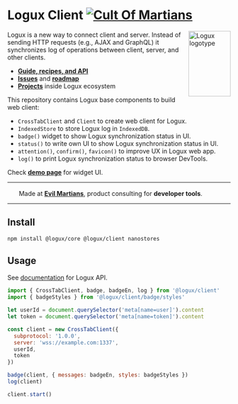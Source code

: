 # Logux Client [![Cult Of Martians][cult-img]][cult]

<img align="right" width="95" height="148" title="Logux logotype"
     src="https://logux.org/branding/logotype.svg">

Logux is a new way to connect client and server. Instead of sending
HTTP requests (e.g., AJAX and GraphQL) it synchronizes log of operations
between client, server, and other clients.

* **[Guide, recipes, and API](https://logux.org/)**
* **[Issues](https://github.com/logux/logux/issues)**
  and **[roadmap](https://github.com/orgs/logux/projects/1)**
* **[Projects](https://logux.org/guide/architecture/parts/)**
  inside Logux ecosystem

This repository contains Logux base components to build web client:

* `CrossTabClient` and `Client` to create web client for Logux.
* `IndexedStore` to store Logux log in `IndexedDB`.
* `badge()` widget to show Logux synchronization status in UI.
* `status()` to write own UI to show Logux synchronization status in UI.
* `attention()`, `confirm()`, `favicon()` to improve UX in Logux web app.
* `log()` to print Logux synchronization status to browser DevTools.

Check **[demo page]** for widget UI.

[demo page]: https://logux.github.io/client/
[cult-img]: http://cultofmartians.com/assets/badges/badge.svg
[cult]: http://cultofmartians.com/done.html

---

<img src="https://cdn.evilmartians.com/badges/logo-no-label.svg" alt="" width="22" height="16" />  Made at <b><a href="https://evilmartians.com/devtools?utm_source=logux-client&utm_campaign=devtools-button&utm_medium=github">Evil Martians</a></b>, product consulting for <b>developer tools</b>.

---


## Install

```sh
npm install @logux/core @logux/client nanostores
```


## Usage

See [documentation] for Logux API.

```js
import { CrossTabClient, badge, badgeEn, log } from '@logux/client'
import { badgeStyles } from '@logux/client/badge/styles'

let userId = document.querySelector('meta[name=user]').content
let token = document.querySelector('meta[name=token]').content

const client = new CrossTabClient({
  subprotocol: '1.0.0',
  server: 'wss://example.com:1337',
  userId,
  token
})

badge(client, { messages: badgeEn, styles: badgeStyles })
log(client)

client.start()
```

[documentation]: https://github.com/logux/logux
